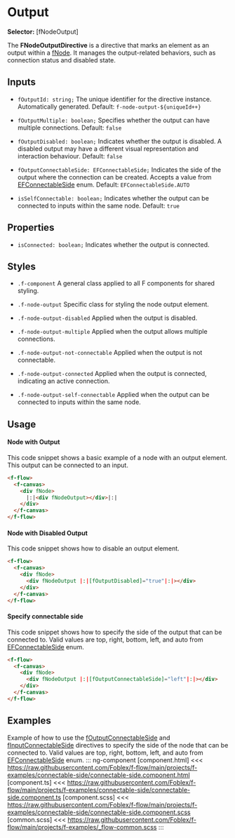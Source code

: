﻿# Output

**Selector:** [fNodeOutput]

The **FNodeOutputDirective** is a directive that marks an element as an output within a [fNode](f-node-directive). It manages the output-related behaviors, such as connection status and disabled state.

## Inputs

  - `fOutputId: string;` The unique identifier for the directive instance. Automatically generated. Default: `f-node-output-${uniqueId++}`

  - `fOutputMultiple: boolean;` Specifies whether the output can have multiple connections. Default: `false`

  - `fOutputDisabled: boolean;` Indicates whether the output is disabled. A disabled output may have a different visual representation and interaction behaviour. Default: `false`

  - `fOutputConnectableSide: EFConnectableSide;`  Indicates the side of the output where the connection can be created. Accepts a value from [EFConnectableSide](e-f-connectable-side) enum. Default: `EFConnectableSide.AUTO`

  - `isSelfConnectable: boolean;` Indicates whether the output can be connected to inputs within the same node. Default: `true`

## Properties

 - `isConnected: boolean;` Indicates whether the output is connected.

## Styles

  - `.f-component` A general class applied to all F components for shared styling.

  - `.f-node-output` Specific class for styling the node output element.

  - `.f-node-output-disabled` Applied when the output is disabled.

  - `.f-node-output-multiple` Applied when the output allows multiple connections.

  - `.f-node-output-not-connectable` Applied when the output is not connectable.

  - `.f-node-output-connected` Applied when the output is connected, indicating an active connection.

  - `.f-node-output-self-connectable` Applied when the output can be connected to inputs within the same node.

## Usage

#### Node with Output

This code snippet shows a basic example of a node with an output element. This output can be connected to an input.

```html
<f-flow>
  <f-canvas>
    <div fNode>
      |:|<div fNodeOutput></div>|:|
    </div>
  </f-canvas>
</f-flow>
```

#### Node with Disabled Output

This code snippet shows how to disable an output element.

```html
<f-flow>
  <f-canvas>
    <div fNode>
      <div fNodeOutput |:|[fOutputDisabled]="true"|:|></div>
    </div>
  </f-canvas>
</f-flow>
```

#### Specify connectable side

This code snippet shows how to specify the side of the output that can be connected to. Valid values are top, right, bottom, left, and auto from [EFConnectableSide](e-f-connectable-side) enum.

```html
<f-flow>
  <f-canvas>
    <div fNode>
      <div fNodeOutput |:|[fOutputConnectableSide]="left"|:|></div>
    </div>
  </f-canvas>
</f-flow>
```

## Examples

Example of how to use the [fOutputConnectableSide](f-node-output-directive) and [fInputConnectableSide](f-node-input-directive) directives to specify the side of the node that can be connected to. Valid values are top, right, bottom, left, and auto from [EFConnectableSide](e-f-connectable-side) enum.
::: ng-component <connectable-side></connectable-side>
[component.html] <<< https://raw.githubusercontent.com/Foblex/f-flow/main/projects/f-examples/connectable-side/connectable-side.component.html
[component.ts] <<< https://raw.githubusercontent.com/Foblex/f-flow/main/projects/f-examples/connectable-side/connectable-side.component.ts
[component.scss] <<< https://raw.githubusercontent.com/Foblex/f-flow/main/projects/f-examples/connectable-side/connectable-side.component.scss
[common.scss] <<< https://raw.githubusercontent.com/Foblex/f-flow/main/projects/f-examples/_flow-common.scss
:::
